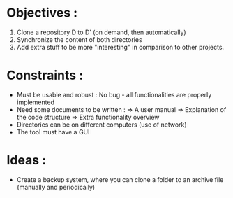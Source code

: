 # Objectives :

1. Clone a repository D to D' (on demand, then automatically)
2. Synchronize the content of both directories
3. Add extra stuff to be more "interesting" in comparison to other projects.



# Constraints :

- Must be usable and robust : No bug - all functionalities are properly implemented
- Need some documents to be written :
	=> A user manual
	=> Explanation of the code structure
	=> Extra functionality overview
- Directories can be on different computers (use of network)
- The tool must have a GUI



# Ideas : 
- Create a backup system, where you can clone a folder to an archive file (manually and periodically)